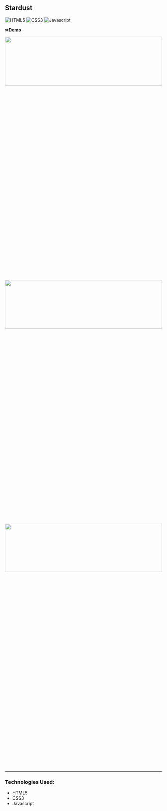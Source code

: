 <!--https://www.youtube.com/watch?v=fyeH7f6ifdc&list=PLXZzYzG2cy7zhU6oya_xE-8qapJjxQyuB&index=32-->
## Stardust

![HTML5](https://img.shields.io/badge/html5-%2320232a.svg?style=for-the-badge&logo=html5&logoColor=%2361DAFB)
![CSS3](https://img.shields.io/badge/css3-%231572B6.svg?style=for-the-badge&logo=css3&logoColor=white)
![Javascript](https://img.shields.io/badge/javascript-%23323330.svg?style=for-the-badge&logo=react&logoColor=%23F7DF1E)

  <a href="https://juliadooby.github.io/Stardust/"><strong>➥Demo</strong></a>

<div align="center"><img src="" width="100%" height="20%"></img></div>
<div align="center"><img src="" width="100%" height="20%"></img></div>
<div align="center"><img src="" width="100%" height="20%"></img></div>

---

### Technologies Used:

* HTML5
* CSS3
* Javascript 
